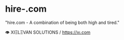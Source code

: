 # hire-.com

"hire.com - A combination of being both high and tired."

👁 XIΞLΞVAN SOLUTIONS / https://xı.com
